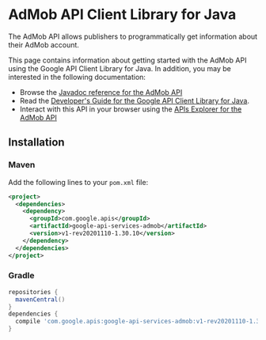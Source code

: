 # AdMob API Client Library for Java

The AdMob API allows publishers to programmatically get information about their AdMob account. 

This page contains information about getting started with the AdMob API
using the Google API Client Library for Java. In addition, you may be interested
in the following documentation:

* Browse the [Javadoc reference for the AdMob API][javadoc]
* Read the [Developer's Guide for the Google API Client Library for Java][google-api-client].
* Interact with this API in your browser using the [APIs Explorer for the AdMob API][api-explorer]

## Installation

### Maven

Add the following lines to your `pom.xml` file:

```xml
<project>
  <dependencies>
    <dependency>
      <groupId>com.google.apis</groupId>
      <artifactId>google-api-services-admob</artifactId>
      <version>v1-rev20201110-1.30.10</version>
    </dependency>
  </dependencies>
</project>
```

### Gradle

```gradle
repositories {
  mavenCentral()
}
dependencies {
  compile 'com.google.apis:google-api-services-admob:v1-rev20201110-1.30.10'
}
```

[javadoc]: https://googleapis.dev/java/google-api-services-admob/latest/index.html
[google-api-client]: https://github.com/googleapis/google-api-java-client/
[api-explorer]: https://developers.google.com/apis-explorer/#p/admob/v1/

